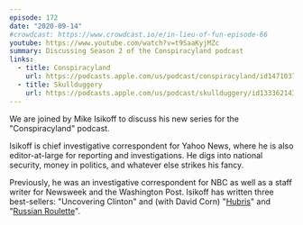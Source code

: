 ```yaml
---
episode: 172
date: "2020-09-14"
#crowdcast: https://www.crowdcast.io/e/in-lieu-of-fun-episode-66
youtube: https://www.youtube.com/watch?v=t9SaaKyjMZc
summary: Discussing Season 2 of the Conspiracyland podcast
links:
  - title: Conspiracyland
    url: https://podcasts.apple.com/us/podcast/conspiracyland/id1471037693
  - title: Skullduggery
    url: https://podcasts.apple.com/us/podcast/skullduggery/id1333621434
---
```


We are joined by Mike Isikoff to discuss his new series for the
"Conspiracyland" podcast.

Isikoff is chief investigative correspondent for Yahoo News, where he is also
editor-at-large for reporting and investigations. He digs into national
security, money in politics, and whatever else strikes his fancy.

Previously, he was an investigative correspondent for NBC as well as a staff
writer for Newsweek and the Washington Post. Isikoff has written three
best-sellers: "Uncovering Clinton" and (with David Corn) "[Hubris][hubris]"
and "[Russian Roulette][rr]".

[hubris]: https://en.wikipedia.org/wiki/Hubris_(book)
[rr]: https://en.wikipedia.org/wiki/Russian_Roulette_(Isikoff_and_Corn_book)
